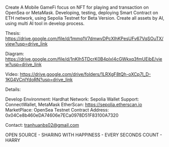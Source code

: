 Create A Mobile GameFi focus on NFT for playing and transaction on OpenSea or MetaMask. 
Developing, testing, deploying Smart Contract on ETH network, using Sepolia Testnet for Beta Version.
Create all assets by AI, using multi AI tool in develop process.

Thesis: https://drive.google.com/file/d/1mmq1V7dmwvDPcXIhKPesUFv67VqSOuTX/view?usp=drive_link

Diagram: https://drive.google.com/file/d/1nKIh5TDcrK0B4plxI4cGWkxq3fmUEibE/view?usp=drive_link

Video: https://drive.google.com/drive/folders/1LRXgF8tQh-oXCp7I_D-1KG4VCnlYdoRN?usp=drive_link

Details:

Develop Environment: Hardhat
Network: Sepolia
Wallet Support: ConnectWallet, MetaMask
EtherScan: https://sepolia.etherscan.io
MarketPlace: OpenSea Testnet
Contract Address: 0x04Ce8b460eDA74606e7ECa0978D51F83100A7320

Contact: tranhuanbs02@gmail.com

OPEN SOURCE - SHARING WITH HAPPINESS - EVERY SECONDS COUNT - HARRY 
